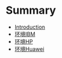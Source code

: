 # Summary

* [Introduction](README.md)
* [环境IBM](192-168-246-151.md)
* [环境HP](192-168-35-120.md)
* [环境Huawei](192-168-246-171.md)

